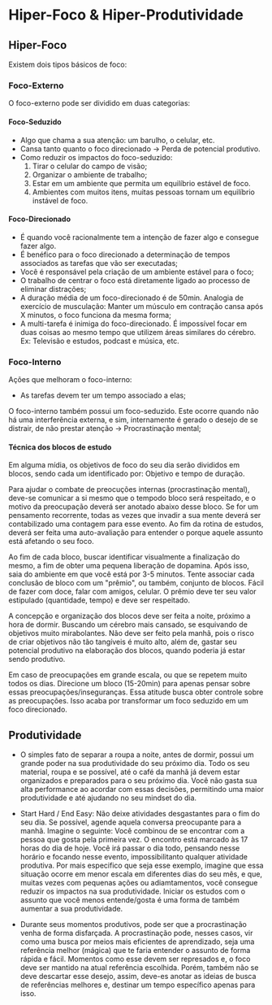 # Hiper-Foco & Hiper-Produtividade

## Hiper-Foco

Existem dois tipos básicos de foco:

### Foco-Externo

O foco-externo pode ser dividido em duas categorias:

#### Foco-Seduzido
- Algo que chama a sua atenção: um barulho, o celular, etc.
- Cansa tanto quanto o foco direcionado -> Perda de potencial produtivo.
- Como reduzir os impactos do foco-seduzido:
    1. Tirar o celular do campo de visão;
    2. Organizar o ambiente de trabalho;
    3. Estar em um ambiente que permita um equilíbrio estável de foco. 
    4. Ambientes com muitos itens, muitas pessoas tornam um equilíbrio instável de foco. 

#### Foco-Direcionado
- É quando você racionalmente tem a intenção de fazer algo e consegue fazer algo.
- É benéfico para o foco direcionado a determinação de tempos associados as tarefas que vão ser executadas;
- Você é responsável pela criação de um ambiente estável para o foco;
- O trabalho de centrar o foco está diretamente ligado ao processo de eliminar distrações;
- A duração média de um foco-direcionado é de 50min. Analogia de exercício de musculação: Manter um músculo em contração cansa após X minutos, o foco funciona da mesma forma;
- A multi-tarefa é inimiga do foco-direcionado. É impossível focar em duas coisas ao mesmo tempo que utilizem áreas similares do cérebro. Ex: Televisão e estudos, podcast e música, etc.

### Foco-Interno

Ações que melhoram o foco-interno:

- As tarefas devem ter um tempo associado a elas;

O foco-interno também possui um foco-seduzido. Este ocorre quando não há uma interferência externa, e sim, internamente é gerado o desejo de se distrair, de não prestar atenção -> Procrastinação mental;

#### Técnica dos blocos de estudo

Em alguma mídia, os objetivos de foco do seu dia serão divididos em blocos, sendo cada um identificado por: Objetivo e tempo de duração. 

Para ajudar o combate de preocuções internas (procrastinação mental), deve-se comunicar a si mesmo que o tempodo bloco será respeitado, e o motivo da preocupação deverá ser anotado abaixo desse bloco. Se for um pensamento recorrente, todas as vezes que invadir a sua mente deverá ser contabilizado uma contagem para esse evento. Ao fim da rotina de estudos, deverá ser feita uma auto-avaliação para entender o porque aquele assunto está afetando o seu foco.

Ao fim de cada bloco, buscar identificar visualmente a finalização do mesmo, a fim de obter uma pequena liberação de dopamina. Após isso, saia do ambiente em que você está por 3-5 minutos. Tente associar cada conclusão de bloco com um "prêmio", ou também, conjunto de blocos. Fácil de fazer com doce, falar com amigos, celular. O prêmio deve ter seu valor estipulado (quantidade, tempo) e deve ser respeitado.

A concepção e organização dos blocos deve ser feita a noite, próximo a hora de dormir. Buscando um cérebro mais cansado, se esquivando de objetivos muito mirabolantes. Não deve ser feito pela manhã, pois o risco de criar objetivos não tão tangíveis é muito alto, além de, gastar seu potencial produtivo na elaboração dos blocos, quando poderia já estar sendo produtivo.

Em caso de preocupações em grande escala, ou que se repetem muito todos os dias. Direcione um bloco (15-20min) para apenas pensar sobre essas preocupações/inseguranças. Essa atitude busca obter controle sobre as preocupações. Isso acaba por transformar um foco seduzido em um foco direcionado.

## Produtividade

- O simples fato de separar a roupa a noite, antes de dormir, possui um grande poder na sua produtividade do seu próximo dia. Todo os seu material, roupa e se possível, até o café da manhã já devem estar organizados e preparados para o seu próximo dia. Você não gasta sua alta performance ao acordar com essas decisões, permitindo uma maior produtividade e até ajudando no seu mindset do dia.

- Start Hard / End Easy: Não deixe atividades desgastantes para o fim do seu dia. Se possível, agende aquela conversa preocupante para a manhã. Imagine o seguinte: Você combinou de se encontrar com a pessoa que gosta pela primeira vez. O encontro está marcado às 17 horas do dia de hoje. Você irá passar o dia todo, pensando nesse horário e focando nesse evento, impossibilitanto qualquer atividade produtiva. Por mais especifico que seja esse exemplo, imagine que essa situação ocorre em menor escala em diferentes dias do seu mês, e que, muitas vezes com pequenas ações ou adiamtamentos, você consegue reduzir os impactos na sua produtividade. Iniciar os estudos com o assunto que você menos entende/gosta é uma forma de também aumentar a sua produtividade.

- Durante seus momentos produtivos, pode ser que a procrastinação venha de forma disfarçada. A procrastinação pode, nesses casos, vir como uma busca por meios mais eficientes de aprendizado, seja uma referência melhor (mágica) que te faria entender o assunto de forma rápida e fácil. Momentos como esse devem ser represados e, o foco deve ser mantido na atual referência escolhida. Porém, também não se deve descartar esse desejo, assim, deve-es anotar as ideias de busca de referências melhores e, destinar um tempo específico apenas para isso. 